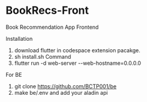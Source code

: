 # BookRecs-Front
Book Recommendation App Frontend

Installation
1. download flutter in codespace extension pacakge.
2. sh install.sh
Command
1. flutter run -d web-server --web-hostname=0.0.0.0


For BE
1. git clone https://github.com/BCTP001/be
2. make be/.env and add your aladin api